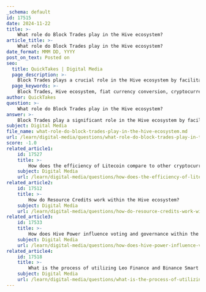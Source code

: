 ```yaml
---
_schema: default
id: 17515
date: 2024-11-22
title: >-
    What role do Block Trades play in the Hive ecosystem?
article_title: >-
    What role do Block Trades play in the Hive ecosystem?
date_format: MMM DD, YYYY
post_on_text: Posted on
seo:
  title: QuickTakes | Digital Media
  page_description: >-
    Block Trades plays a crucial role in the Hive ecosystem by facilitating fiat to cryptocurrency conversion, enhancing blockchain functionality, managing Resource Credits, and supporting community governance.
  page_keywords: >-
    Block Trades, Hive ecosystem, fiat currency conversion, cryptocurrency, Hive tokens, blockchain infrastructure, HBD, Resource Credits, decentralized applications, community governance
author: QuickTakes
question: >-
    What role do Block Trades play in the Hive ecosystem?
answer: >-
    Block Trades play a significant role in the Hive ecosystem by facilitating the conversion of fiat currency to cryptocurrency and vice versa, as well as enhancing the overall functionality and usability of the Hive blockchain. Here are some key aspects of their role:\n\n1. **Fiat to Cryptocurrency Conversion**: Block Trades provides a platform for users to convert fiat currency into Hive tokens and other cryptocurrencies. This service is crucial for onboarding new users into the Hive ecosystem, allowing them to easily acquire Hive tokens without needing to navigate complex exchanges.\n\n2. **Integration with Hive's Infrastructure**: The BlockTrades team is actively involved in the development and enhancement of Hive's blockchain infrastructure. Their work includes implementing new operations and API calls that improve the functionality of Hive dollars (HBD), which is pegged to the US dollar. This helps in maintaining the stability and usability of HBD within the ecosystem.\n\n3. **Resource Credits Management**: Block Trades contributes to the optimization of Resource Credits (RC) within the Hive network. RCs are essential for executing transactions without fees, and the BlockTrades team is working on improving the RC plugin to better reflect real-world costs associated with transactions. This ensures that users can efficiently manage their resources while engaging with the blockchain.\n\n4. **Development of Modular Applications**: The team is also focused on creating modular applications that can leverage Hive's blockchain capabilities. By injecting operations, transactions, and block data into a PostgreSQL database, they enable the development of various decentralized applications (dApps) that can enhance user experience and engagement within the Hive ecosystem.\n\n5. **Community Engagement and Governance**: Block Trades is involved in the governance of the Hive network, which requires coordination among top witnesses for implementing hardforks and other significant changes. Their efforts in this area help maintain the integrity and evolution of the Hive blockchain.\n\nIn summary, Block Trades is integral to the Hive ecosystem by providing essential services for currency conversion, enhancing blockchain functionality, managing resource credits, and supporting community governance. Their ongoing development work aims to improve the overall user experience and scalability of the Hive platform.
subject: Digital Media
file_name: what-role-do-block-trades-play-in-the-hive-ecosystem.md
url: /learn/digital-media/questions/what-role-do-block-trades-play-in-the-hive-ecosystem
score: -1.0
related_article1:
    id: 17527
    title: >-
        How does the efficiency of Litecoin compare to other cryptocurrencies for transactions?
    subject: Digital Media
    url: /learn/digital-media/questions/how-does-the-efficiency-of-litecoin-compare-to-other-cryptocurrencies-for-transactions
related_article2:
    id: 17512
    title: >-
        How do Resource Credits work within the Hive ecosystem?
    subject: Digital Media
    url: /learn/digital-media/questions/how-do-resource-credits-work-within-the-hive-ecosystem
related_article3:
    id: 17533
    title: >-
        How does Hive Power influence voting and governance within the Hive network?
    subject: Digital Media
    url: /learn/digital-media/questions/how-does-hive-power-influence-voting-and-governance-within-the-hive-network
related_article4:
    id: 17518
    title: >-
        What is the process of utilizing Leo Finance and Binance Smart Chain for Hive transactions?
    subject: Digital Media
    url: /learn/digital-media/questions/what-is-the-process-of-utilizing-leo-finance-and-binance-smart-chain-for-hive-transactions
---
```


&nbsp;